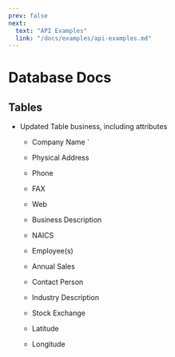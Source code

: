 ```yaml
---
prev: false
next:
  text: "API Examples"
  link: "/docs/examples/api-examples.md"
---
```


# Database Docs

## Tables

* Updated Table business, including attributes

  * Company Name	`

  * Physical Address
  * Phone
  * FAX
  * Web
  * Business Description
  * NAICS
  * Employee(s)
  * Annual Sales
  * Contact Person
  * Industry Description
  * Stock Exchange
  * Latitude
  * Longitude